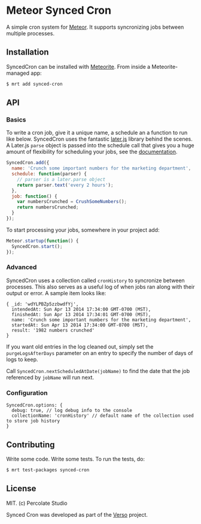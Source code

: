 # Meteor Synced Cron

A simple cron system for [Meteor](http://meteor.com). It supports syncronizing jobs between multiple processes.

## Installation

SyncedCron can be installed with [Meteorite](https://github.com/oortcloud/meteorite/). From inside a Meteorite-managed app:

``` sh
$ mrt add synced-cron
```

## API

### Basics

To write a cron job, give it a unique name, a schedule an a function to run like below. SyncedCron uses the fantastic [later.js](http://bunkat.github.io/later/) library behind the scenes. A Later.js `parse` object is passed into the schedule call that gives you a huge amount of flexibility for scheduling your jobs, see the [documentation](http://bunkat.github.io/later/parsers.html#overview). 

``` javascript
SyncedCron.add({
  name: 'Crunch some important numbers for the marketing department',
  schedule: function(parser) {
    // parser is a later.parse object
    return parser.text('every 2 hours');
  }, 
  job: function() {
    var numbersCrunched = CrushSomeNumbers();
    return numbersCrunched;
  }
});
```

To start processing your jobs, somewhere in your project add:

``` javascript
Meteor.startup(function() {
  SyncedCron.start();
});
```

### Advanced

SyncedCron uses a collection called `cronHistory` to syncronize between processes. This also serves as a useful log of when jobs ran along with their output or error. A sample item looks like:

```
{ _id: 'wdYLPBZp5zzbwdfYj',
  intendedAt: Sun Apr 13 2014 17:34:00 GMT-0700 (MST),
  finishedAt: Sun Apr 13 2014 17:34:01 GMT-0700 (MST),
  name: 'Crunch some important numbers for the marketing department',
  startedAt: Sun Apr 13 2014 17:34:00 GMT-0700 (MST),
  result: '1982 numbers crunched'
}
```

If you want old entries in the log cleaned out, simply set the `purgeLogsAfterDays`
parameter on an entry to specify the number of days of logs to keep.

Call `SyncedCron.nextScheduledAtDate(jobName)` to find the date that the job
referenced by `jobName` will run next.

### Configuration

```
SyncedCron.options: {
  debug: true, // log debug info to the console
  collectionName: 'cronHistory' // default name of the collection used to store job history
}
```


## Contributing

Write some code. Write some tests. To run the tests, do:

``` sh
$ mrt test-packages synced-cron
```

## License 

MIT. (c) Percolate Studio

Synced Cron was developed as part of the [Verso](http://versoapp.com) project.
